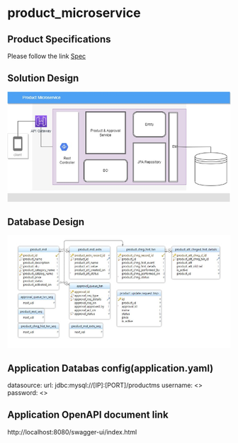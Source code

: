 # product_microservice
## Product Specifications
Please follow the link
 [Spec](productsMS/documents/spec.md)

## Solution Design
![Solution Block diagram](productsMS/documents/ProductMs.jpg "HLD")

## Database Design
![ED diagram](productsMS/documents/DB%20Design.jpg "DB ER")

## Application Databas config(application.yaml)
datasource:
    url:      jdbc:mysql://[IP]:[PORT]/productms
    username: <<user>>
    password: <<password>>
## Application OpenAPI document link
http://localhost:8080/swagger-ui/index.html



